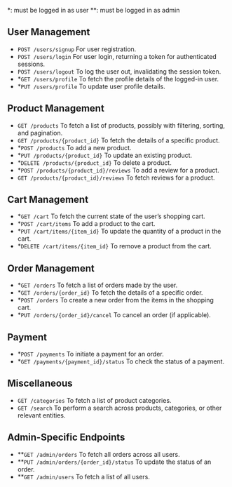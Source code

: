 \*: must be logged in as user
\*\*: must be logged in as admin

## User Management

- `POST /users/signup` For user registration.
- `POST /users/login` For user login, returning a token for authenticated sessions.
- `POST /users/logout` To log the user out, invalidating the session token.
- \*`GET /users/profile` To fetch the profile details of the logged-in user.
- \*`PUT /users/profile` To update user profile details.

## Product Management

- `GET /products` To fetch a list of products, possibly with filtering, sorting, and pagination.
- `GET /products/{product_id}` To fetch the details of a specific product.
- \*`POST /products` To add a new product.
- \*`PUT /products/{product_id}` To update an existing product.
- \*`DELETE /products/{product_id}` To delete a product.
- \*`POST /products/{product_id}/reviews` To add a review for a product.
- `GET /products/{product_id}/reviews` To fetch reviews for a product.

## Cart Management

- \*`GET /cart` To fetch the current state of the user’s shopping cart.
- \*`POST /cart/items` To add a product to the cart.
- \*`PUT /cart/items/{item_id}` To update the quantity of a product in the cart.
- \*`DELETE /cart/items/{item_id}` To remove a product from the cart.

## Order Management

- \*`GET /orders` To fetch a list of orders made by the user.
- \*`GET /orders/{order_id}` To fetch the details of a specific order.
- \*`POST /orders` To create a new order from the items in the shopping cart.
- \*`PUT /orders/{order_id}/cancel` To cancel an order (if applicable).

## Payment

- \*`POST /payments` To initiate a payment for an order.
- \*`GET /payments/{payment_id}/status` To check the status of a payment.

## Miscellaneous

- `GET /categories` To fetch a list of product categories.
- `GET /search` To perform a search across products, categories, or other relevant entities.

## Admin-Specific Endpoints

- \*\*`GET /admin/orders` To fetch all orders across all users.
- \*\*`PUT /admin/orders/{order_id}/status` To update the status of an order.
- \*\*`GET /admin/users` To fetch a list of all users.
